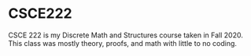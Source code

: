 # CSCE222
CSCE 222 is my Discrete Math and Structures course taken in Fall 2020. This class was mostly theory, proofs, and math with little to no coding.
